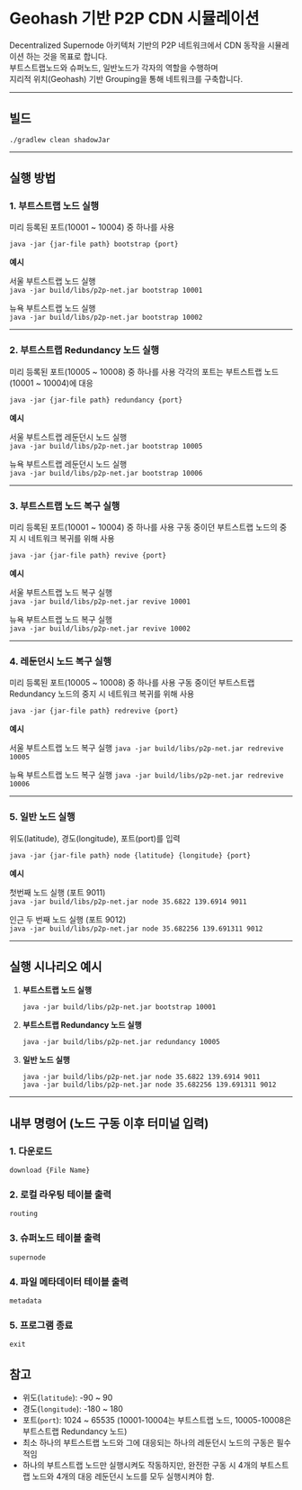 # Geohash 기반 P2P CDN 시뮬레이션

Decentralized Supernode 아키텍처 기반의 P2P 네트워크에서 CDN 동작을 시뮬레이션 하는 것을 목표로 합니다.   
부트스트랩노드와 슈퍼노드, 일반노드가 각자의 역할을 수행하며  
지리적 위치(Geohash) 기반 Grouping을 통해 네트워크를 구축합니다.

---

## 빌드

`./gradlew clean shadowJar`

---

## 실행 방법

### 1. 부트스트랩 노드 실행

미리 등록된 포트(10001 ~ 10004) 중 하나를 사용

`java -jar {jar-file path} bootstrap {port}`

**예시**

서울 부트스트랩 노드 실행<br>
`java -jar build/libs/p2p-net.jar bootstrap 10001`

뉴욕 부트스트랩 노드 실행<br>
`java -jar build/libs/p2p-net.jar bootstrap 10002`

---

### 2. 부트스트랩 Redundancy 노드 실행

미리 등록된 포트(10005 ~ 10008) 중 하나를 사용
각각의 포트는 부트스트랩 노드(10001 ~ 10004)에 대응 

`java -jar {jar-file path} redundancy {port}`

**예시**

서울 부트스트랩 레둔던시 노드 실행<br>
`java -jar build/libs/p2p-net.jar bootstrap 10005`

뉴욕 부트스트랩 레둔던시 노드 실행<br>
`java -jar build/libs/p2p-net.jar bootstrap 10006`

---

### 3. 부트스트랩 노드 복구 실행

미리 등록된 포트(10001 ~ 10004) 중 하나를 사용
구동 중이던 부트스트랩 노드의 중지 시 네트워크 복귀를 위해 사용

`java -jar {jar-file path} revive {port}`

**예시**

서울 부트스트랩 노드 복구 실행<br>
`java -jar build/libs/p2p-net.jar revive 10001`

뉴욕 부트스트랩 노드 복구 실행<br>
`java -jar build/libs/p2p-net.jar revive 10002`

---

### 4. 레둔던시 노드 복구 실행

미리 등록된 포트(10005 ~ 10008) 중 하나를 사용
구동 중이던 부트스트랩 Redundancy 노드의 중지 시 네트워크 복귀를 위해 사용

`java -jar {jar-file path} redrevive {port}`

**예시**

서울 부트스트랩 노드 복구 실행
`java -jar build/libs/p2p-net.jar redrevive 10005`

뉴욕 부트스트랩 노드 복구 실행
`java -jar build/libs/p2p-net.jar redrevive 10006`

---

### 5. 일반 노드 실행

위도(latitude), 경도(longitude), 포트(port)를 입력

`java -jar {jar-file path} node {latitude} {longitude} {port}`

**예시**

첫번째 노드 실행 (포트 9011)<br>
`java -jar build/libs/p2p-net.jar node 35.6822 139.6914 9011`

인근 두 번째 노드 실행 (포트 9012)<br>
`java -jar build/libs/p2p-net.jar node 35.682256 139.691311 9012`

---

## 실행 시나리오 예시

1. **부트스트랩 노드 실행**
    ```
    java -jar build/libs/p2p-net.jar bootstrap 10001
    ```

2. **부트스트랩 Redundancy 노드 실행**
    ```
    java -jar build/libs/p2p-net.jar redundancy 10005
    ```

3. **일반 노드 실행**
    ```
    java -jar build/libs/p2p-net.jar node 35.6822 139.6914 9011
    java -jar build/libs/p2p-net.jar node 35.682256 139.691311 9012
    ```

---

## 내부 명령어 (노드 구동 이후 터미널 입력)

### 1. 다운로드
`download {File Name}`

### 2. 로컬 라우팅 테이블 출력
`routing`

### 3. 슈퍼노드 테이블 출력
`supernode`

### 4. 파일 메타데이터 테이블 출력
`metadata`

### 5. 프로그램 종료
`exit`

## 참고

- 위도(`latitude`): -90 ~ 90  
- 경도(`longitude`): -180 ~ 180  
- 포트(`port`): 1024 ~ 65535 (10001-10004는 부트스트랩 노드, 10005-10008은 부트스트랩 Redundancy 노드)
- 최소 하나의 부트스트랩 노드와 그에 대응되는 하나의 레둔던시 노드의 구동은 필수적임
- 하나의 부트스트랩 노드만 실행시켜도 작동하지만, 완전한 구동 시 4개의 부트스트랩 노드와 4개의 대응 레둔던시 노드를 모두 실행시켜야 함.
